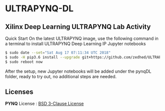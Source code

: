 # ULTRAPYNQ-DL
## Xilinx Deep Learning ULTRAPYNQ Lab Activity

Quick Start
On the latest ULTRAPYNQ image, use the following command in a terminal to install ULTRAPYNQ Deep Learning IP Jupyter notebooks
```bash
$ sudo date --set="Sat Aug 17 07:11:34 UTC 2018"
$ sudo -H pip3.6 install --upgrade git+https://github.com/zedhed/ULTRAPYNQ-DL.git
$ sudo reboot now
```
After the setup, new Jupyter notebooks will be added under the pynqDL folder, ready to try out, no additional steps are needed.



## Licenses

**PYNQ** License : [BSD 3-Clause License](https://github.com/Xilinx/PYNQ/blob/master/LICENSE)
